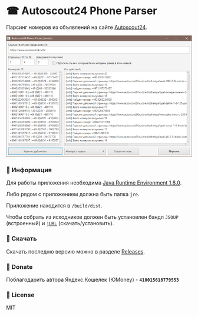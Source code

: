 # ☎ Autoscout24 Phone Parser

Парсинг номеров из объявлений на сайте [Autoscout24](https://www.autoscout24.ru/).

![Screenshot](https://raw.githubusercontent.com/aethletic/autoscout24-phone-parser/main/.github/screen.png)

### 📌 Информация
Для работы приложения необходима [Java Runtime Environment 1.8.0](https://java.com/ru/download/).

Либо рядом с приложением должна быть папка `jre`.

Приложение находится в `/build/dist`.

Чтобы собрать из исходников должен быть установлен бандл `JSOUP` (встроенный) и [`jURL`](https://github.com/TsSaltan/DevelNext-jURL) (скачать/установить).

### 💾 Скачать

Скачать последню версию можно в разделе [Releases](https://github.com/aethletic/autoscout24-phone-parser/releases).

### 🙏 Donate

Поблагодарить автора Яндекс.Кошелек (ЮMoney) - **`410015618779553`**

### 🔑 License 
MIT
